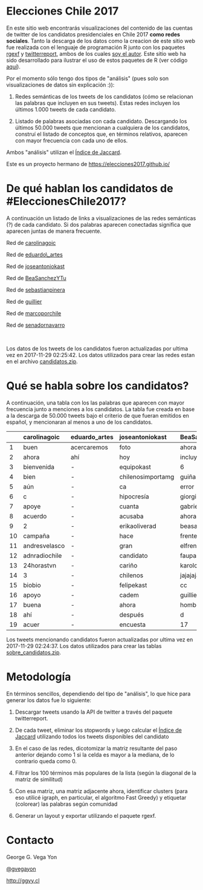 Elecciones Chile 2017
================

En este sitio web encontrarás visualizaciones del contenido de las cuentas de twitter de los candidatos presidenciales en Chile 2017 **como redes sociales**. Tanto la descarga de los datos como la creacion de este sitio web fue realizada con el lenguaje de programación R junto con los paquetes [rgexf](https://github.com/gvegayon/rgexf) y [twitterreport](https://github.com/gvegayon/twitterreport), ambos de los cuales [soy el autor](http://ggvy.cl). Este sitio web ha sido desarrollado para ilustrar el uso de estos paquetes de R (ver código [aquí](https://github.com/gvegayon/elecciones2017)).

Por el momento sólo tengo dos tipos de "análisis" (pues solo son visualizaciones de datos sin explicación :)):

1.  Redes semánticas de los tweets de los candidatos (cómo se relacionan las palabras que incluyen en sus tweets). Estas redes incluyen los últimos 1.000 tweets de cada candidato.

2.  Listado de palabras asociadas con cada candidato. Descargando los últimos 50.000 tweets que mencionan a cualquiera de los candidatos, construí el listado de conceptos que, en términos relativos, aparecen con mayor frecuencia con cada uno de ellos.

Ambos "análisis" utilizan el [Índice de Jaccard](https://es.wikipedia.org/wiki/%C3%8Dndice_Jaccard).

Este es un proyecto hermano de <https://elecciones2017.github.io/>

De qué hablan los candidatos de \#EleccionesChile2017?
======================================================

A continuación un listado de links a visualizaciones de las redes semánticas (?) de cada candidato. Si dos palabras aparecen conectadas significa que aparecen juntas de manera frecuente.

<p>
Red de <a href="carolinagoic/index.html">carolinagoic</a>
</p>
<p>
Red de <a href="eduardo_artes/index.html">eduardo\_artes</a>
</p>
<p>
Red de <a href="joseantoniokast/index.html">joseantoniokast</a>
</p>
<p>
Red de <a href="BeaSanchezYTu/index.html">BeaSanchezYTu</a>
</p>
<p>
Red de <a href="sebastianpinera/index.html">sebastianpinera</a>
</p>
<p>
Red de <a href="guillier/index.html">guillier</a>
</p>
<p>
Red de <a href="marcoporchile/index.html">marcoporchile</a>
</p>
<p>
Red de <a href="senadornavarro/index.html">senadornavarro</a>
</p>
<br>

Los datos de los tweets de los candidatos fueron actualizadas por ultima vez en 2017-11-29 02:25:42. Los datos utilizados para crear las redes estan en el archivo [candidatos.zip](candidatos.zip).

Qué se habla sobre los candidatos?
==================================

A continuación, una tabla con los las palabras que aparecen con mayor frecuencia junto a menciones a los candidatos. La tabla fue creada en base a la descarga de 50.000 tweets bajo el criterio de que fueran emitidos en español, y mencionaran al menos a uno de los candidatos.

|     | carolinagoic  | eduardo\_artes | joseantoniokast   | BeaSanchezYTu   | sebastianpinera | guillier      | marcoporchile   | senadornavarro |
|-----|:--------------|:---------------|:------------------|:----------------|:----------------|:--------------|:----------------|:---------------|
| 1   | buen          | acercaremos    | foto              | ahoranoticiasan | guillier2018    | cae           | guillier        | lcruzcoke      |
| 2   | ahora         | ahí            | hoy               | incluyo         | izquierda       | alejandro     | convencido      | candidatura    |
| 3   | bienvenida    | -              | equipokast        | 6               | hijos           | camilavallejo | entusiasmo      | lograremos     |
| 4   | bien          | -              | chilenosimportamg | guiña           | candidato       | gobierno      | avanzará        | ciudadana      |
| 5   | aún           | -              | ca                | error           | centro          | fin           | llamé           | juntos         |
| 6   | c             | -              | hipocresía        | giorgiojackson  | damos           | afp           | hacerlo         | gracias        |
| 7   | apoye         | -              | cuanta            | gabrielboric    | bienvenida      | candidato     | alegría         | navarro        |
| 8   | acuerdo       | -              | acusaba           | ahora           | apoyar          | campaña       | apoyarlo        | endosar        |
| 9   | 2             | -              | erikaoliverad     | beasanchezytu   | invitamos       | compromiso    | chilens         | convocatoria   |
| 10  | campaña       | -              | hace              | frenteamplio    | guillier        | ahora         | ls              | prensa         |
| 11  | andresvelasco | -              | gran              | elfrenteamplio  | q               | día           | candidatura     | mil            |
| 12  | adnradiochile | -              | candidato         | faupar          | cultura         | elmostrador   | gracias         | 10             |
| 13  | 24horastvn    | -              | cariño            | karolcariola    | ciudadanos      | familias      | compromiso      | apoyar         |
| 14  | 3             | -              | chilenos          | jajajaja        | chilenos        | chilenas      | lograremos      | marcoporchile  |
| 15  | biobio        | -              | felipekast        | cc              | elmostrador     | gran          | ciudadana       | hace           |
| 16  | apoyo         | -              | cadem             | guillier        | miembros        | baradit       | juntos          | alejandro      |
| 17  | buena         | -              | ahora             | hombre          | día             | apoyo         | apoyar          | gran           |
| 18  | ahí           | -              | después           | d               | maduro          | bien          | gt              | guillier       |
| 19  | acuer         | -              | encuesta          | 17              | piñera          | aliviaremos   | losprogresistas | apoyo          |

Los tweets mencionando candidatos fueron actualizadas por ultima vez en 2017-11-29 02:24:37. Los datos utilizados para crear las tablas [sobre\_candidatos.zip](sobre_candidatos.zip).

Metodología
===========

En términos sencillos, dependiendo del tipo de "análisis", lo que hice para generar los datos fue lo siguiente:

1.  Descargar tweets usando la API de twitter a través del paquete twitterreport.

2.  De cada tweet, eliminar los stopwords y luego calcular el [Índice de Jaccard](https://es.wikipedia.org/wiki/%C3%8Dndice_Jaccard) utilizando todos los tweets disponibles del candidato

3.  En el caso de las redes, dicotomizar la matriz resultante del paso anterior dejando como 1 si la celda es mayor a la mediana, de lo contrario queda como 0.

4.  Filtrar los 100 términos más populares de la lista (según la diagonal de la matriz de similitud)

5.  Con esa matriz, una matriz adjacente ahora, identificar clusters (para eso utilicé igraph, en particular, el algoritmo Fast Greedy) y etiquetar (colorear) las palabras según comunidad

6.  Generar un layout y exportar utilizando el paquete rgexf.

Contacto
========

George G. Vega Yon

[@gvegayon](https://twitter.com/gvegayon)

<http://ggvy.cl>
